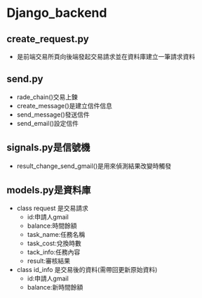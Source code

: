 # Django_backend
## create_request.py
- 是前端交易所頁向後端發起交易請求並在資料庫建立一筆請求資料  
## send.py
- rade_chain()交易上鍊
- create_message()是建立信件信息  
- send_message()發送信件  
- send_email()設定信件  
## signals.py是信號機
- result_change_send_gmail()是用來偵測結果改變時觸發  
## models.py是資料庫
- class request 是交易請求  
    - id:申請人gmail  
    - balance:時間餘額  
    - task_name:任務名稱  
    - task_cost:兌換時數  
    - tack_info:任務內容  
    - result:審核結果  
- class id_info 是交易後的資料(需帶回更新原始資料)  
    - id:申請人gmail  
    - balance:新時間餘額
